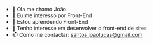 - 👋 Ola me chamo João
- 👀 Eu me interesso por Front-End
- 🌱 Estou aprendendo Front-End
- 💞️ Tenho interesse em desenvolver o front-end de sites
- 📫 Como me contactar: santos.joaolucas@gmail.com


<!---
Jaolcss/Jaolcss is a ✨ special ✨ repository because its `README.md` (this file) appears on your GitHub profile.
You can click the Preview link to take a look at your changes.
--->
